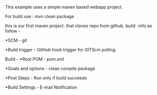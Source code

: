 This example uses a simple maven based webapp project.

For build use : mvn clean package

this is our first maven project. that clones repo from github.
build -info as follow -

*SCM - git

*Build trigger - GitHub hook trigger for GITScm polling.

Build -
*Root POM - pom.xml

*Goals and options - clean compile package

*Post Steps -
Run only if build succeeds

*Build Settings -
E-mail Notification

